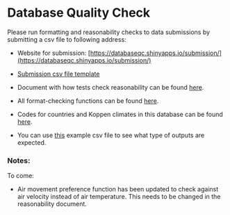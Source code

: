 # Database Quality Check

Please run formatting and reasonability checks to data submissions by submitting a csv file to following address: 

- Website for submission: [https://databaseqc.shinyapps.io/submission/](https://databaseqc.shinyapps.io/submission/) 

- [Submission csv file template](https://github.com/mnakaj/Database_QC/blob/master/App-1/Data/submission_template.csv)

- Document with how tests check reasonability can be found [here](https://github.com/mnakaj/Database_QC/blob/master/Reasonability%20Tests/reasonability_tests.md). 

- All format-checking functions can be found [here](https://github.com/mnakaj/Database_QC/blob/master/App-1/funcs.R).

- Codes for countries and Koppen climates in this database can be found [here](https://github.com/mnakaj/Database_QC/tree/master/App-1/Data).

- You can use [this](https://github.com/mnakaj/Database_QC/blob/master/publication2.csv) example csv file to see what type of outputs are expected.



### Notes: 
To come: 

- Air movement preference function has been updated to check against air velocity instead of air temperature. This needs to be changed in the reasonability document.

